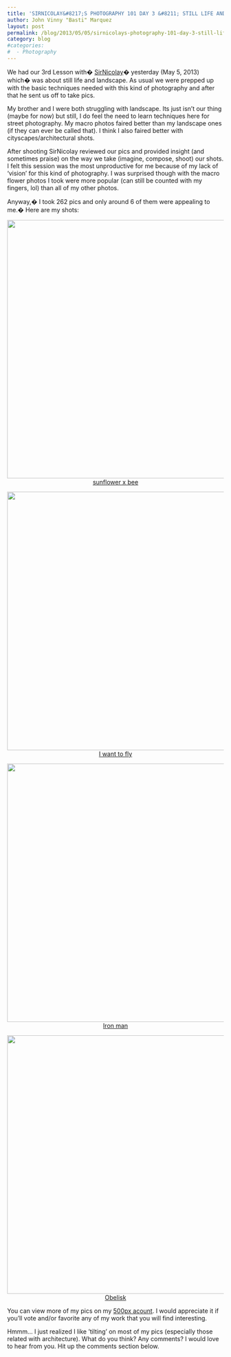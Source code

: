 ```yaml
---
title: 'SIRNICOLAY&#8217;S PHOTOGRAPHY 101 DAY 3 &#8211; STILL LIFE AND LANDSCAPE'
author: John Vinny "Basti" Marquez
layout: post
permalink: /blog/2013/05/05/sirnicolays-photography-101-day-3-still-life-and-landscape/
category: blog
#categories:
#  - Photography
---
```

We had our 3rd Lesson with� <a href="http://www.sirnicolay.com" target="_blank">SirNicolay</a>� yesterday (May 5, 2013) which� was about still life and landscape. As usual we were prepped up with the basic techniques needed with this kind of photography and after that he sent us off to take pics.

My brother and I were both struggling with landscape. Its just isn&#8217;t our thing (maybe for now) but still, I do feel the need to learn techniques here for street photography. My macro photos faired better than my landscape ones (if they can ever be called that). I think I also faired better with cityscapes/architectural shots.

After shooting SirNicolay reviewed our pics and provided insight (and sometimes praise) on the way we take (imagine, compose, shoot) our shots. I felt this session was the most unproductive for me because of my lack of &#8216;vision&#8217; for this kind of photography. I was surprised though with the macro flower photos I took were more popular (can still be counted with my fingers, lol) than all of my other photos.

Anyway,� I took 262 pics and only around 6 of them were appealing to me.� Here are my shots:

<p style="text-align: center;">
  <img alt="" src="http://pcdn.500px.net/32952721/2203985d9a149ed15b6cd103889554c0206ce582/4.jpg" width="600" /><br /> <a href="http://500px.com/photo/32952721" target="_blank">sunflower x bee</a>
</p>

<p style="text-align: center;">
  <img alt="" src="http://pcdn.500px.net/32966715/6a933cbcaa055c17715cf6cfbb93c1bee5efa88c/4.jpg" width="600" /><br /> <a href="http://500px.com/photo/32966715" target="_blank">I want to fly</a>
</p>

<p style="text-align: center;">
  <img alt="" src="http://pcdn.500px.net/32967355/21f2101102c201cb58b3edb540c12be91f551cd0/4.jpg" width="600" /><br /> <a href="http://500px.com/photo/32967355" target="_blank">Iron man</a>
</p>

<p style="text-align: center;">
  <img alt="" src="http://pcdn.500px.net/32969451/d250a1658c44aa8f53f2e23d8758afbac90a4d13/4.jpg" width="600" /><br /> <a href="http://500px.com/photo/32969451" target="_blank">Obelisk</a>
</p>

You can view more of my pics on my <a href="http://500px.com/JohnVinnyMarquez" target="_blank">500px acount</a>. I would appreciate it if you&#8217;ll vote and/or favorite any of my work that you will find interesting.

Hmmm&#8230; I just realized I like &#8217;tilting&#8217; on most of my pics (especially those related with architecture). What do you think? Any comments? I would love to hear from you. Hit up the comments section below.